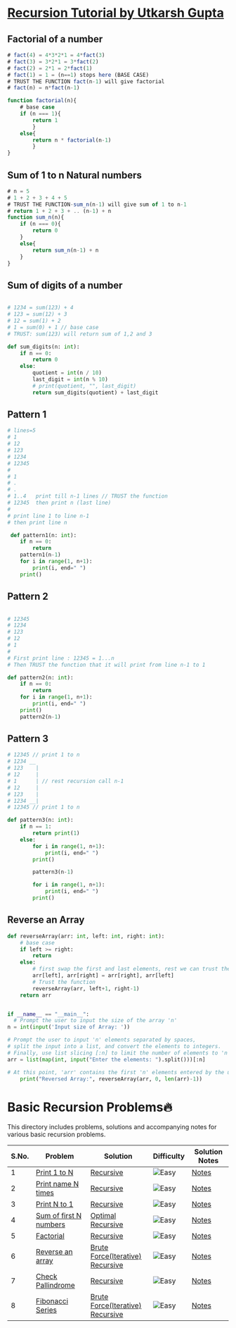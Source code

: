 # [Recursion Tutorial by Utkarsh Gupta](https://www.youtube.com/watch?v=0UM_J1jE1dg)

## Factorial of a number 
```js
# fact(4) = 4*3*2*1 = 4*fact(3)
# fact(3) = 3*2*1 = 3*fact(2)
# fact(2) = 2*1 = 2*fact(1)
# fact(1) = 1 = (n==1) stops here (BASE CASE)
# TRUST THE FUNCTION fact(n-1) will give factorial
# fact(n) = n*fact(n-1)

function factorial(n){
    # base case
    if (n === 1){
        return 1
        }
    else{
        return n * factorial(n-1)
        }
}
```

## Sum of 1 to n Natural numbers
```js
# n = 5
# 1 + 2 + 3 + 4 + 5
# TRUST THE FUNCTION-sum_n(n-1) will give sum of 1 to n-1
# return 1 + 2 + 3 + .. (n-1) + n
function sum_n(n){
    if (n === 0){
        return 0
    }
    else{
        return sum_n(n-1) + n
    }
} 
```

## Sum of digits of a number
```py

# 1234 = sum(123) + 4
# 123 = sum(12) + 3
# 12 = sum(1) + 2
# 1 = sum(0) + 1 // base case
# TRUST: sum(123) will return sum of 1,2 and 3

def sum_digits(n: int):
    if n == 0:
        return 0
    else:
        quotient = int(n / 10)
        last_digit = int(n % 10)
        # print(quotient, "", last_digit)
        return sum_digits(quotient) + last_digit 

```
## Pattern 1
```py
# lines=5
# 1
# 12
# 123
# 1234
# 12345
# 
# 1
# .
# .
# 1..4   print till n-1 lines // TRUST the function
# 12345  then print n (last line)
# 
# print line 1 to line n-1
# then print line n

 def pattern1(n: int):
    if n == 0:
        return
    pattern1(n-1)
    for i in range(1, n+1):
        print(i, end=" ")
    print() 

```
## Pattern 2
```py

# 12345
# 1234
# 123
# 12
# 1
# 
# First print line : 12345 = 1...n
# Then TRUST the function that it will print from line n-1 to 1

def pattern2(n: int):
    if n == 0:
        return
    for i in range(1, n+1):
        print(i, end=" ")
    print()
    pattern2(n-1)

```
## Pattern 3
```py
# 12345 // print 1 to n
# 1234 __
# 123    |
# 12     |
# 1      | // rest recursion call n-1
# 12     |
# 123    |
# 1234 __|
# 12345 // print 1 to n

def pattern3(n: int):
    if n == 1:
        return print(1)
    else:
        for i in range(1, n+1):
            print(i, end=" ")
        print()

        pattern3(n-1)

        for i in range(1, n+1):
            print(i, end=" ")
        print() 
```

## Reverse an Array
```py 
def reverseArray(arr: int, left: int, right: int):
    # base case
    if left >= right:
        return
    else:
        # first swap the first and last elements, rest we can trust the function
        arr[left], arr[right] = arr[right], arr[left]
        # Trust the function
        reverseArray(arr, left+1, right-1)
    return arr 


if __name__ == "__main__":
  # Prompt the user to input the size of the array 'n'
n = int(input('Input size of Array: '))

# Prompt the user to input 'n' elements separated by spaces,
# split the input into a list, and convert the elements to integers.
# Finally, use list slicing [:n] to limit the number of elements to 'n'.
arr = list(map(int, input("Enter the elements: ").split()))[:n]

# At this point, 'arr' contains the first 'n' elements entered by the user.
    print("Reversed Array:", reverseArray(arr, 0, len(arr)-1))
```

# Basic Recursion Problems🔥

This directory includes problems, solutions and accompanying notes for various basic recursion problems.

| S.No. | Problem | Solution | Difficulty | Solution Notes |
|-------|----------|----------|------------|----------------|
|1| [Print 1 to N](./01_Print%201%20to%20N/README.md) | [Recursive](./01_Print%201%20to%20N/print_1toN.py) | <img src="https://img.shields.io/badge/Easy-brightgreen" alt="Easy" /> | [Notes](./01_Print%201%20to%20N/NOTES.md) |
|2| [Print name N times](./02_Print%20name%20N%20times/README.md) | [Recursive](./02_Print%20name%20N%20times/printNtimes.py) | <img src="https://img.shields.io/badge/Easy-brightgreen" alt="Easy" /> | [Notes](./02_Print%20name%20N%20times/NOTES.md) |
|3| [Print N to 1](./03_Print%20N%20to%201/README.md) | [Recursive](./03_Print%20N%20to%201/print_Nto1.py) | <img src="https://img.shields.io/badge/Easy-brightgreen" alt="Easy" /> | [Notes](./03_Print%20N%20to%201/NOTES.md) |
|4| [Sum of first N numbers](./04_Sum%20Of%20First%20N%20Numbers/README.md) | [Optimal](./04_Sum%20Of%20First%20N%20Numbers/sumFirstNoptimal.py) <br> [Recursive](./04_Sum%20Of%20First%20N%20Numbers/sumFirstNrecursive.py) | <img src="https://img.shields.io/badge/Easy-brightgreen" alt="Easy" /> | [Notes](./04_Sum%20Of%20First%20N%20Numbers/NOTES.md) |
|5| [Factorial](./05_Factorial%20Numbers/README.md) | [Recursive](./05_Factorial%20Numbers/factorialNumbers.py) | <img src="https://img.shields.io/badge/Easy-brightgreen" alt="Easy" /> | [Notes](./05_Factorial%20Numbers/NOTES.md) |
|6| [Reverse an array](./06_Reverse%20an%20Array/README.md) | [Brute Force(Iterative)](./06_Reverse%20an%20Array/reverseArrayIterative.py) <br> [Recursive](./06_Reverse%20an%20Array/reverseArrayRecursive.py) | <img src="https://img.shields.io/badge/Easy-brightgreen" alt="Easy" /> | [Notes](./06_Reverse%20an%20Array/NOTES.md) |
|7| [Check Pallindrome](./07_Check%20Palindrome/README.md) | [Recursive](./07_Check%20Palindrome/checkPalindrome.py) | <img src="https://img.shields.io/badge/Easy-brightgreen" alt="Easy" /> | [Notes](./07_Check%20Palindrome/NOTES.md) |
|8| [Fibonacci Series](./08_Print%20Fibonacci%20Series/README.md) | [Brute Force(Iterative)](./08_Print%20Fibonacci%20Series/fibonacciIterative.py) <br> [Recursive](./08_Print%20Fibonacci%20Series/fibonacciRecursion.py) | <img src="https://img.shields.io/badge/Easy-brightgreen" alt="Easy" /> | [Notes](./08_Print%20Fibonacci%20Series/NOTES.md) |

